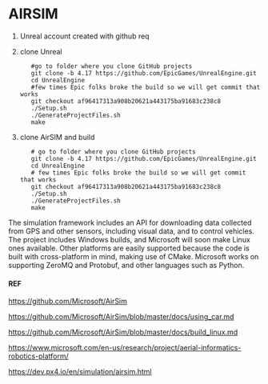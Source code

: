 # AIRSIM
1. Unreal account created with github req
2. clone Unreal

          #go to folder where you clone GitHub projects
          git clone -b 4.17 https://github.com/EpicGames/UnrealEngine.git
          cd UnrealEngine
          #few times Epic folks broke the build so we will get commit that works
          git checkout af96417313a908b20621a443175ba91683c238c8
          ./Setup.sh
          ./GenerateProjectFiles.sh
          make
3. clone AirSIM and build

          # go to folder where you clone GitHub projects
          git clone -b 4.17 https://github.com/EpicGames/UnrealEngine.git
          cd UnrealEngine
          # few times Epic folks broke the build so we will get commit that works
          git checkout af96417313a908b20621a443175ba91683c238c8
          ./Setup.sh
          ./GenerateProjectFiles.sh
          make





The simulation framework includes an API for downloading data collected from GPS and other sensors, including visual data, and to control vehicles. The project includes Windows builds, and Microsoft will soon make Linux ones available. Other platforms are easily supported because the code is built with cross-platform in mind, making use of CMake. Microsoft works on supporting ZeroMQ and Protobuf, and other languages such as Python.


#### REF

https://github.com/Microsoft/AirSim

https://github.com/Microsoft/AirSim/blob/master/docs/using_car.md

https://github.com/Microsoft/AirSim/blob/master/docs/build_linux.md

https://www.microsoft.com/en-us/research/project/aerial-informatics-robotics-platform/

https://dev.px4.io/en/simulation/airsim.html
